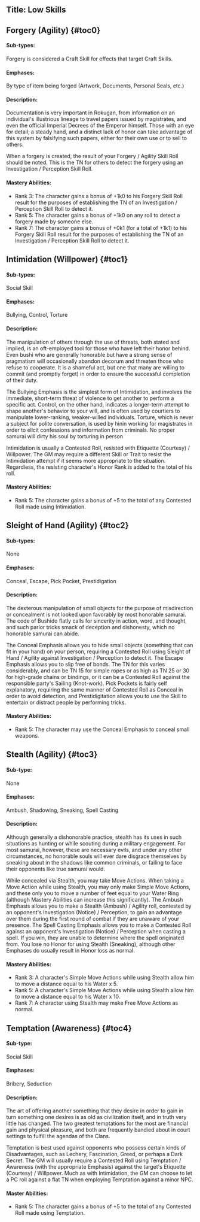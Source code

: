 Title: Low Skills
---
## <span>Forgery (Agility)</span> {#toc0}

#### Sub-types:
 Forgery is considered a Craft Skill for effects that target Craft Skills.


#### Emphases:
 By type of item being forged (Artwork, Documents, Personal Seals, etc.)


#### Description:
 Documentation is very important in Rokugan, from information on an individual's illustrious lineage to travel papers issued by magistrates, and even the official Imperial Decrees of the Emperor himself. Those with an eye for detail, a steady hand, and a distinct lack of honor can take advantage of this system by falsifying such papers, either for their own use or to sell to others.

When a forgery is created, the result of your Forgery / Agility Skill Roll should be noted. This is the TN for others to detect the forgery using an Investigation / Perception Skill Roll.


#### Mastery Abilities:
- Rank 3: The character gains a bonus of +1k0 to his Forgery Skill Roll result for the purposes of establishing the TN of an Investigation / Perception Skill Roll to detect it.
- Rank 5: The character gains a bonus of +1k0 on any roll to detect a forgery made by someone else.
- Rank 7: The character gains a bonus of +0k1 (for a total of +1k1) to his Forgery Skill Roll result for the purposes of establishing the TN of an Investigation / Perception Skill Roll to detect it.

## <span>Intimidation (Willpower)</span> {#toc1}

#### Sub-types:
 Social Skill


#### Emphases:
 Bullying, Control, Torture


#### Description:
 The manipulation of others through the use of threats, both stated and implied, is an oft-employed tool for those who have left their honor behind. Even bushi who are generally honorable but have a strong sense of pragmatism will occasionally abandon decorum and threaten those who refuse to cooperate. It is a shameful act, but one that many are willing to commit (and promptly forget) in order to ensure the successful completion of their duty.

The Bullying Emphasis is the simplest form of Intimidation, and involves the immediate, short-term threat of violence to get another to perform a specific act. Control, on the other hand, indicates a longer-term attempt to shape another's behavior to your will, and is often used by courtiers to manipulate lower-ranking, weaker-willed individuals. Torture, which is never a subject for polite conversation, is used by hinin working for magistrates in order to elicit confessions and information from criminals. No proper samurai will dirty his soul by torturing in person

Intimidation is usually a Contested Roll, resisted with Etiquette (Courtesy) / Willpower. The GM may require a different Skill or Trait to resist the Intimidation attempt if it seems more appropriate to the situation. Regardless, the resisting character's Honor Rank is added to the total of his roll.


#### Mastery Abilities:
- Rank 5: The character gains a bonus of +5 to the total of any Contested Roll made using Intimidation.

## <span>Sleight of Hand (Agility)</span> {#toc2}

#### Sub-types:
 None


#### Emphases:
 Conceal, Escape, Pick Pocket, Prestidigation


#### Description:
 The dexterous manipulation of small objects for the purpose of misdirection or concealment is not looked upon favorably by most honorable samurai. The code of Bushido flatly calls for sincerity in action, word, and thought, and such parlor tricks smack of deception and dishonesty, which no honorable samurai can abide.

The Conceal Emphasis allows you to hide small objects (something that can fit in your hand) on your person, requiring a Contested Roll using Sleight of Hand / Agility against Investigation / Perception to detect it. The Escape Emphasis allows you to slip free of bonds. The TN for this varies considerably, and can be TN 15 for simple ropes or as high as TN 25 or 30 for high-grade chains or bindings, or it can be a Contested Roll against the responsible party's Sailing (Knot-work). Pick Pockets is fairly self explanatory, requiring the same manner of Contested Roll as Conceal in order to avoid detection, and Prestidigitation allows you to use the Skill to entertain or distract people by performing tricks.


#### Mastery Abilities:
- Rank 5: The character may use the Conceal Emphasis to conceal small weapons.

## <span>Stealth (Agility)</span> {#toc3}

#### Sub-type:
 None


#### Emphases:
 Ambush, Shadowing, Sneaking, Spell Casting


#### Description:
 Although generally a dishonorable practice, stealth has its uses in such situations as hunting or while scouting during a military engagement. For most samurai, however, these are necessary evils, and under any other circumstances, no honorable souls will ever dare disgrace themselves by sneaking about in the shadows like common criminals, or failing to face their opponents like true samurai would.

While concealed via Stealth, you may take Move Actions. When taking a Move Action while using Stealth, you may only make Simple Move Actions, and these only you to move a number of feet equal to your Water Ring (although Mastery Abilities can increase this significantly). The Ambush Emphasis allows you to make a Stealth (Ambush) / Agility roll, contested by an opponent's Investigation (Notice) / Perception, to gain an advantage over them during the first round of combat if they are unaware of your presence. The Spell Casting Emphasis allows you to make a Contested Roll against an opponent's Investigation (Notice) / Perception when casting a spell. If you win, they are unable to determine where the spell originated from. You lose no Honor for using Stealth (Sneaking), although other Emphases do usually result in Honor loss as normal.


#### Mastery Abilities:
- Rank 3: A character's Simple Move Actions while using Stealth allow him to move a distance equal to his Water x 5.
- Rank 5: A character's Simple Move Actions while using Stealth allow him to move a distance equal to his Water x 10.
- Rank 7: A character using Stealth may make Free Move Actions as normal.

## <span>Temptation (Awareness)</span> {#toc4}

#### Sub-type:
 Social Skill


#### Emphases:
 Bribery, Seduction


#### Description:
 The art of offering another something that they desire in order to gain in turn something one desires is as old as civilization itself, and in truth very little has changed. The two greatest temptations for the most are financial gain and physical pleasure, and both are frequently bandied about in court settings to fulfill the agendas of the Clans.

Temptation is best used against opponents who possess certain kinds of Disadvantages, such as Lechery, Fascination, Greed, or perhaps a Dark Secret. The GM will usually require a Contested Roll using Temptation / Awareness (with the appropriate Emphasis) against the target's Etiquette (Courtesy) / Willpower. Much as with Intimidation, the GM can choose to let a PC roll against a flat TN when employing Temptation against a minor NPC.


#### Master Abilities:
- Rank 5: The character gains a bonus of +5 to the total of any Contested Roll made using Temptation.

